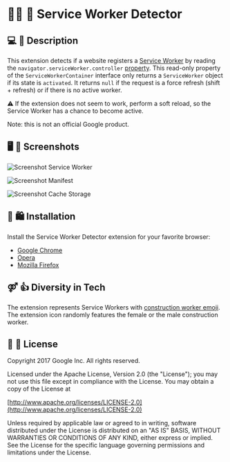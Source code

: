 # 👷‍♀️ 👷 Service Worker Detector

## 💻 💬 Description
This extension detects if a website registers a
[Service Worker](https://developer.mozilla.org/en-US/docs/Web/API/ServiceWorker)
by reading the ```navigator.serviceWorker.controller```
[property](https://developer.mozilla.org/en-US/docs/Web/API/ServiceWorkerContainer/controller).
This read-only property of the `ServiceWorkerContainer` interface only returns a `ServiceWorker`
object if its state is `activated`. It returns `null` if the request is a force refresh
(shift + refresh) or if there is no active worker.

⚠️ If the extension does not seem to work, perform a soft reload, so the Service Worker
has a chance to become active.

Note: this is not an official Google product.

## 🖥 🔫 Screenshots
![Screenshot Service Worker](https://github.com/google/service-worker-detector/blob/master/assets/screenshot-serviceworker.png)

![Screenshot Manifest](https://github.com/google/service-worker-detector/blob/master/assets/screenshot-manifest.png)

![Screenshot Cache Storage](https://github.com/google/service-worker-detector/blob/master/assets/screenshot-cachestorage.png)

## 🔧 🛍 Installation
Install the Service Worker Detector extension for your favorite browser:
  - [Google Chrome](https://chrome.google.com/webstore/detail/service-worker-detector/ofdigdofloanabjcaijfidkogmejlmjc?hl=en)
  - [Opera](https://addons.opera.com/en/extensions/details/service-worker-detector/)
  - [Mozilla Firefox](https://addons.mozilla.org/en-US/firefox/addon/service-worker-detector/)

## ⚤ 👍 Diversity in Tech
The extension represents Service Workers with
[construction worker emoji](http://emojipedia.org/search/?q=construction+worker).
The extension icon randomly features the female or the male construction worker.

## 📄 💼 License
Copyright 2017 Google Inc. All rights reserved.

Licensed under the Apache License, Version 2.0 (the "License");
you may not use this file except in compliance with the License.
You may obtain a copy of the License at

[http://www.apache.org/licenses/LICENSE-2.0](http://www.apache.org/licenses/LICENSE-2.0)

Unless required by applicable law or agreed to in writing, software
distributed under the License is distributed on an "AS IS" BASIS,
WITHOUT WARRANTIES OR CONDITIONS OF ANY KIND, either express or implied.
See the License for the specific language governing permissions and
limitations under the License.
